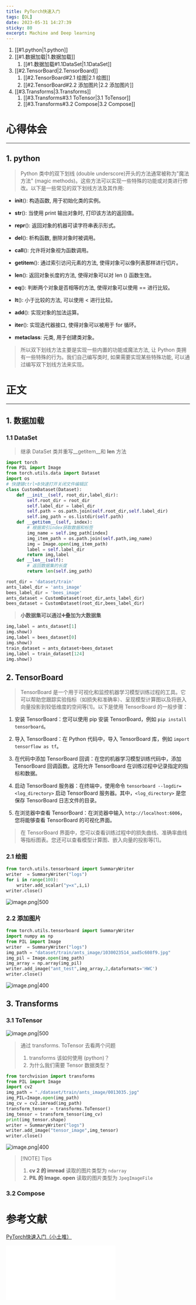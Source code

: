 ```yaml
---
title: PyTorch快速入门
tags: [DL]
date: 2023-05-31 14:27:39
sticky: 80
excerpt: Machine and Deep learning
---
```


1. [[#1.python|1.python]]
1. [[#1.数据加载|1.数据加载]]
	1. [[#1.数据加载#1.1DataSet|1.1DataSet]]
1. [[#2.TensorBoard|2.TensorBoard]]
	1. [[#2.TensorBoard#2.1 绘图|2.1 绘图]]
	1. [[#2.TensorBoard#2.2 添加图片|2.2 添加图片]]
1. [[#3.Transforms|3.Transforms]]
	1. [[#3.Transforms#3.1 ToTensor|3.1 ToTensor]]
	1. [[#3.Transforms#3.2 Compose|3.2 Compose]]

# 心得体会
---

## 1. python

> Python 类中的双下划线 (double underscore)开头的方法通常被称为"魔法方法" (magic methods)。这些方法可以实现一些特殊的功能或对类进行修改。以下是一些常见的双下划线方法及其作用:

- __init__(): 构造函数, 用于初始化类的实例。

- __str__(): 当使用 print 输出对象时, 打印该方法的返回值。

- __repr__(): 返回对象的机器可读字符串表示形式。

- __del__(): 析构函数, 删除对象时被调用。

- __call__(): 允许将对象视为函数调用。

- __getitem__(): 通过索引访问元素的方法, 使得对象可以像列表那样进行切片。

- __len__(): 返回对象长度的方法, 使得对象可以对 len () 函数生效。

- __eq__(): 判断两个对象是否相等的方法, 使得对象可以使用 == 进行比较。

- __lt__(): 小于比较的方法, 可以使用 < 进行比较。

- __add__(): 实现对象的加法运算。

- __iter__(): 实现迭代器接口, 使得对象可以被用于 for 循环。

- __metaclass__: 元类, 用于创建类对象。

> 所以双下划线方法主要是实现一些内置的功能或魔法方法, 让 Python 类拥有一些特殊的行为。我们自己编写类时, 如果需要实现某些特殊功能, 可以通过编写双下划线方法来实现。


# 正文
---
## 1. 数据加载
### 1.1 DataSet
> 继承 DataSet 类并重写__getitem__和 __len__ 方法

```python
import torch
from PIL import Image
from torch.utils.data import Dataset
import os
# 快捷键ctrl+B快速打开关闭文件编辑区
class CustomDataset(Dataset):
    def __init__(self, root_dir,label_dir):
        self.root_dir = root_dir
        self.label_dir = label_dir
        self.path = os.path.join(self.root_dir,self.label_dir)
        self.img_path = os.listdir(self.path)
    def __getitem__(self, index):
        # 根据索引index获取数据和标签
        img_name = self.img_path[index]
        img_item_path = os.path.join(self.path,img_name)
        img = Image.open(img_item_path)
        label = self.label_dir
        return img,label
    def __len__(self):
        # 返回数据集的长度
        return len(self.img_path)
```
```python
root_dir = 'dataset/train'
ants_label_dir = 'ants_image'
bees_label_dir = 'bees_image'
ants_dataset = CustomDataset(root_dir,ants_label_dir)
bees_dataset = CustomDataset(root_dir,bees_label_dir)
```
> **小数据集可以通过➕叠加为大数据集**
```python
img,label = ants_dataset[1]
img.show()
img,label = bees_dataset[0]
img.show()
train_dataset = ants_dataset+bees_dataset
img,label = train_dataset[124]
img.show()
```
## 2. TensorBoard
> TensorBoard 是一个用于可视化和监控机器学习模型训练过程的工具。它可以帮助您跟踪实验指标（如损失和准确率）、呈现模型计算图以及将嵌入向量投影到较低维度的空间等[1]。以下是使用 TensorBoard 的一般步骤：

1. 安装 TensorBoard：您可以使用 pip 安装 TensorBoard，例如 `pip install tensorboard`。

2. 导入 TensorBoard：在 Python 代码中，导入 TensorBoard 库，例如 `import tensorflow as tf`。

3. 在代码中添加 TensorBoard 回调：在您的机器学习模型训练代码中，添加 TensorBoard 回调函数。这将允许 TensorBoard 在训练过程中记录指定的指标和数据。

4. 启动 TensorBoard 服务器：在终端中，使用命令 `tensorboard --logdir=<log_directory>` 启动 TensorBoard 服务器。其中，`<log_directory>` 是您保存 TensorBoard 日志文件的目录。

5. 在浏览器中查看 TensorBoard：在浏览器中输入 `http://localhost:6006`，您将能够查看 TensorBoard 的可视化界面。

> 在 TensorBoard 界面中，您可以查看训练过程中的损失曲线、准确率曲线等指标图表。您还可以查看模型计算图、嵌入向量的投影等[1]。

### 2.1 绘图
```python
from torch.utils.tensorboard import SummaryWriter
writer  = SummaryWriter("logs")
for i in range(100):
    writer.add_scalar("y=x",i,i)
writer.close()
```
![image.png|500](https://raw.githubusercontent.com/Alleyf/PictureMap/main/web_icons/202308161754456.png)
### 2.2 添加图片
```python
from torch.utils.tensorboard import SummaryWriter
import numpy as np
from PIL import Image
writer  = SummaryWriter("logs")
img_path = "dataset/train/ants_image/1030023514_aad5c608f9.jpg"
img_pil = Image.open(img_path)
img_array = np.array(img_pil)
writer.add_image("ant_test",img_array,2,dataformats='HWC')
writer.close()
```
![image.png|400](https://raw.githubusercontent.com/Alleyf/PictureMap/main/web_icons/202308161755844.png)
## 3. Transforms

### 3.1 ToTensor

![image.png|500](https://raw.githubusercontent.com/Alleyf/PictureMap/main/web_icons/202308162052347.png)
> 通过 transforms. ToTensor 去看两个问题
> 1. transforms 该如何使用 (python)？
> 2. 为什么我们需要 Tensor 数据类型？

```python
from torchvision import transforms
from PIL import Image
import cv2
img_path = "./dataset/train/ants_image/0013035.jpg"
img_PIL=Image.open(img_path)
img_cv = cv2.imread(img_path)
transform_tensor = transforms.ToTensor()
img_tensor = transform_tensor(img_cv)
print(img_tensor.shape)
writer = SummaryWriter("logs")
writer.add_image("tensor_image",img_tensor)
writer.close()
```
![image.png|400](https://raw.githubusercontent.com/Alleyf/PictureMap/main/web_icons/202308171038445.png)
> [!NOTE] Tips
> 1. **cv 2 的 imread** 读取的图片类型为 `ndarray`
> 2. **PIL 的 Image. open** 读取的图片类型为 `JpegImageFile`

### 3.2 Compose


# 参考文献
[PyTorch快速入门（小土堆）](https://www.bilibili.com/video/BV1hE411t7RN?p=6&vd_source=9c896fa9c3f9023797e8efe7be0c113e)
<iframe src="//player.bilibili.com/player.html?aid=74281036&bvid=BV1hE411t7RN&cid=134328447&page=7" scrolling="no" border="0" frameborder="no" framespacing="0" allowfullscreen="true"> </iframe>